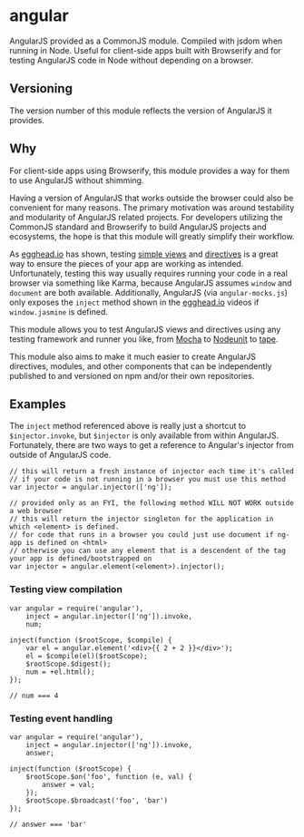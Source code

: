 angular
============

AngularJS provided as a CommonJS module. Compiled with jsdom when running in Node. Useful for client-side apps built with Browserify and for testing AngularJS code in Node without depending on a browser.

## Versioning

The version number of this module reflects the version of AngularJS it provides.


## Why
For client-side apps using Browserify, this module provides a way for them to use AngularJS without shimming.

Having a version of AngularJS that works outside the browser could also be convenient for many reasons. The primary motivation was around testability and modularity of AngularJS related projects. For developers utilizing the CommonJS standard and Browserify to build AngularJS projects and ecosystems, the hope is that this module will greatly simplify their workflow.

As [egghead.io](http://egghead.io) has shown, testing [simple views](https://egghead.io/lessons/angularjs-unit-testing-hello-world) and [directives](https://egghead.io/lessons/angularjs-unit-testing-a-directive) is a great way to ensure the pieces of your app are working as intended. Unfortunately, testing this way usually requires running your code in a real browser via something like Karma, because AngularJS assumes `window` and `document` are both available. Additionally, AngularJS (via `angular-mocks.js`) only exposes the `inject` method shown in the [egghead.io](http://egghead.io) videos if `window.jasmine` is defined. 

This module allows you to test AngularJS views and directives using any testing framework and runner you like, from [Mocha](http://visionmedia.github.io/mocha/) to [Nodeunit](https://github.com/caolan/nodeunit) to [tape](https://github.com/substack/tape).

This module also aims to make it much easier to create AngularJS directives, modules, and other components that can be independently published to and versioned on npm and/or their own repositories.

## Examples

The `inject` method referenced above is really just a shortcut to `$injector.invoke`, but `$injector` is only available from within AngularJS. Fortunately, there are two ways to get a reference to Angular's injector from outside of AngularJS code.

```
// this will return a fresh instance of injector each time it's called
// if your code is not running in a browser you must use this method
var injector = angular.injector(['ng']);

// provided only as an FYI, the following method WILL NOT WORK outside a web browser
// this will return the injector singleton for the application in which <element> is defined.
// for code that runs in a browser you could just use document if ng-app is defined on <html>
// otherwise you can use any element that is a descendent of the tag your app is defined/bootstrapped on
var injector = angular.element(<element>).injector();
```

### Testing view compilation

```
var angular = require('angular'),
	inject = angular.injector(['ng']).invoke,
	num;

inject(function ($rootScope, $compile) {
	var el = angular.element('<div>{{ 2 + 2 }}</div>');
	el = $compile(el)($rootScope);
	$rootScope.$digest();
	num = +el.html();
});

// num === 4
```

### Testing event handling

```
var angular = require('angular'),
	inject = angular.injector(['ng']).invoke,
	answer;

inject(function ($rootScope) {
	$rootScope.$on('foo', function (e, val) {
		answer = val;
	});
	$rootScope.$broadcast('foo', 'bar')
});

// answer === 'bar'
```